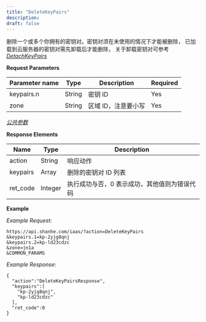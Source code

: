 ```yaml
---
title: "DeleteKeyPairs"
description: 
draft: false
---
```




删除一个或多个你拥有的密钥对。密钥对须在未使用的情况下才能被删除， 已加载到云服务器的密钥对需先卸载后才能删除， 关于卸载密钥对可参考 [_DetachKeyPairs_](../detach_key_pairs/)

**Request Parameters**

| Parameter name | Type | Description | Required |
| --- | --- | --- | --- |
| keypairs.n | String | 密钥 ID | Yes |
| zone | String | 区域 ID，注意要小写 | Yes |

[_公共参数_](../../../parameters/)

**Response Elements**

| Name | Type | Description |
| --- | --- | --- |
| action | String | 响应动作 |
| keypairs | Array | 删除的密钥对 ID 列表 |
| ret_code | Integer | 执行成功与否，0 表示成功，其他值则为错误代码 |

**Example**

_Example Request_:

```
https://api.shanhe.com/iaas/?action=DeleteKeyPairs
&keypairs.1=kp-2yjg8qnj
&keypairs.2=kp-ld23cdzc
&zone=jn1a
&COMMON_PARAMS
```

_Example Response_:

```
{
  "action":"DeleteKeyPairsResponse",
  "keypairs":[
    "kp-2yjg8qnj",
    "kp-ld23cdzc"
  ],
  "ret_code":0
}
```
